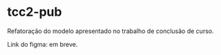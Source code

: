 # tcc2-pub
Refatoração do modelo apresentado no trabalho de conclusão de curso.

Link do figma: em breve.
